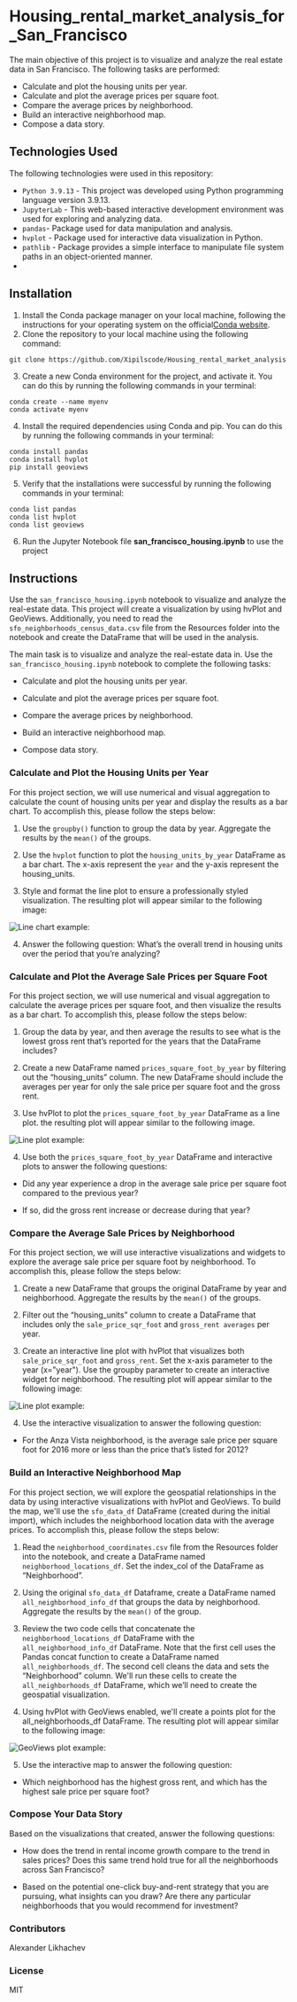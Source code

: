# Housing_rental_market_analysis_for_San_Francisco

The main objective of this project is to visualize and analyze the real estate data in San Francisco. The following tasks are performed:

* Calculate and plot the housing units per year.
* Calculate and plot the average prices per square foot.
* Compare the average prices by neighborhood.
* Build an interactive neighborhood map.
* Compose a data story.

## Technologies Used
The following technologies were used in this repository:
* `Python 3.9.13` - This project was developed using Python programming language version 3.9.13. 
* `JupyterLab` - This web-based interactive development environment was used for exploring and analyzing data.
* `pandas`- Package used for data manipulation and analysis. 
* `hvplot` - Package used for interactive data visualization in Python.
* `pathlib` - Package provides a simple interface to manipulate file system paths in an object-oriented manner.
* 

## Installation
1. Install the Conda package manager on your local machine, following the instructions for your operating system on the official[Conda website](https://docs.conda.io/projects/conda/en/latest/user-guide/install/).
2. Clone the repository to your local machine using the following command:
```
git clone https://github.com/Xipilscode/Housing_rental_market_analysis

```
3. Create a new Conda environment for the project, and activate it. You can do this by running the following commands in your terminal:
```
conda create --name myenv
conda activate myenv
```
4. Install the required dependencies using Conda and pip. You can do this by running the following commands in your terminal:
```
conda install pandas
conda install hvplot
pip install geoviews
```
5. Verify that the installations were successful by running the following commands in your terminal:
```
conda list pandas
conda list hvplot
conda list geoviews
```
6. Run the Jupyter Notebook file **san_francisco_housing.ipynb** to use the project

## Instructions
Use the `san_francisco_housing.ipynb` notebook to visualize and analyze the real-estate data.
This project will create a visualization by using hvPlot and GeoViews. Additionally, you need to read the `sfo_neighborhoods_census_data.csv` file from the Resources folder into the notebook and create the DataFrame that will be used in the analysis.

The main task is to visualize and analyze the real-estate data in. Use the `san_francisco_housing.ipynb` notebook to complete the following tasks:

* Calculate and plot the housing units per year.

* Calculate and plot the average prices per square foot.

* Compare the average prices by neighborhood.

* Build an interactive neighborhood map.

* Compose data story.

### Calculate and Plot the Housing Units per Year
For this project section, we will use numerical and visual aggregation to calculate the count of housing units per year and display the results as a bar chart. To accomplish this, please follow the steps below:

1. Use the `groupby()` function to group the data by year. Aggregate the results by the `mean()` of the groups.

2. Use the `hvplot` function to plot the `housing_units_by_year` DataFrame as a bar chart. The x-axis represent the `year` and the y-axis represent the housing_units.

3. Style and format the line plot to ensure a professionally styled visualization. The  resulting plot will appear similar to the following image:

![Line chart example:](Images/zoomed-housing-units-by-year.png)

4. Answer the following question: What’s the overall trend in housing units over the period that you’re analyzing?

### Calculate and Plot the Average Sale Prices per Square Foot
For this project section, we will use numerical and visual aggregation to calculate the average prices per square foot, and then visualize the results as a bar chart. To accomplish this, please follow the steps below:

1. Group the data by year, and then average the results to see what is the lowest gross rent that’s reported for the years that the DataFrame includes?

2. Create a new DataFrame named `prices_square_foot_by_year` by filtering out the “housing_units” column. The new DataFrame should include the averages per year for only the sale price per square foot and the gross rent.

3. Use hvPlot to plot the `prices_square_foot_by_year` DataFrame as a line plot. the resulting plot will appear similar to the following image. 

![Line plot example:](Images/pricing-info-by-neighborhood.png)

4. Use both the `prices_square_foot_by_year` DataFrame and interactive plots to answer the following questions:

* Did any year experience a drop in the average sale price per square foot compared to the previous year?

* If so, did the gross rent increase or decrease during that year?

### Compare the Average Sale Prices by Neighborhood
For this project section, we will use interactive visualizations and widgets to explore the average sale price per square foot by neighborhood. To accomplish this, please follow the steps below:

1. Create a new DataFrame that groups the original DataFrame by year and neighborhood. Aggregate the results by the `mean()` of the groups.

2. Filter out the “housing_units” column to create a DataFrame that includes only the `sale_price_sqr_foot` and `gross_rent averages` per year.

3. Create an interactive line plot with hvPlot that visualizes both `sale_price_sqr_foot` and `gross_rent`. Set the x-axis parameter to the year (x="year"). Use the groupby parameter to create an interactive widget for neighborhood. The resulting plot will appear similar to the following image:

![Line plot example:](Images/avg-sale-px-sq-foot-gross-rent.png)

4. Use the interactive visualization to answer the following question:

* For the Anza Vista neighborhood, is the average sale price per square foot for 2016 more or less than the price that’s listed for 2012?

### Build an Interactive Neighborhood Map
For this project section, we will explore the geospatial relationships in the data by using interactive visualizations with hvPlot and GeoViews. To build the map, we'll use the `sfo_data_df` DataFrame (created during the initial import), which includes the neighborhood location data with the average prices. To accomplish this, please follow the steps below:

1. Read the `neighborhood_coordinates.csv` file from the Resources folder into the notebook, and create a DataFrame named `neighborhood_locations_df`. Set the index_col of the DataFrame as “Neighborhood”.

2. Using the original `sfo_data_df` Dataframe, create a DataFrame named `all_neighborhood_info_df` that groups the data by neighborhood. Aggregate the results by the `mean()` of the group.

3. Review the two code cells that concatenate the `neighborhood_locations_df` DataFrame with the `all_neighborhood_info_df` DataFrame. Note that the first cell uses the Pandas concat function to create a DataFrame named `all_neighborhoods_df`. The second cell cleans the data and sets the “Neighborhood” column. We'll run these cells to create the `all_neighborhoods_df` DataFrame, which we’ll need to create the geospatial visualization.

4. Using hvPlot with GeoViews enabled, we'll create a points plot for the all_neighborhoods_df DataFrame. The resulting plot will appear similar to the following image:

![GeoViews plot example:](Images/6-4-geoviews-plot.png)

5. Use the interactive map to answer the following question:
* Which neighborhood has the highest gross rent, and which has the highest sale price per square foot?

### Compose Your Data Story
Based on the visualizations that created, answer the following questions:

* How does the trend in rental income growth compare to the trend in sales prices? Does this same trend hold true for all the neighborhoods across San Francisco?

* Based on the potential one-click buy-and-rent strategy that you are pursuing, what insights can you draw? Are there any particular neighborhoods that you would recommend for investment?

### Contributors
Alexander Likhachev

### License
MIT